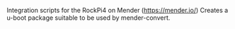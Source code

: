 Integration scripts for the RockPi4 on Mender (https://mender.io/)
Creates a u-boot package suitable to be used by mender-convert.
